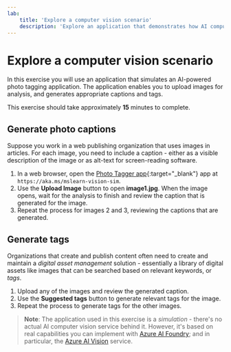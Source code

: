 ```yaml
---
lab:
    title: 'Explore a computer vision scenario'
    description: 'Explore an application that demonstrates how AI computer vision capabilities can be used to analyze images and generate captions and tags for use in publishing and digital asset management scenarios.'
---
```


# Explore a computer vision scenario

In this exercise you will use an application that simulates an AI-powered photo tagging application. The application enables you to upload images for analysis, and generates appropriate captions and tags.

This exercise should take approximately **15** minutes to complete.

## Generate photo captions

Suppose you work in a web publishing organization that uses images in articles. For each image, you need to include a caption - either as a visible description of the image or as alt-text for screen-reading software.

1. In a web browser, open the [Photo Tagger app](https://aka.ms/mslearn-vision-sim){:target="_blank"} app at `https://aka.ms/mslearn-vision-sim`.
1. Use the **Upload Image** button to open **image1.jpg**. When the image opens, wait for the analysis to finish and review the caption that is generated for the image.
1. Repeat the process for images 2 and 3, reviewing the captions that are generated.

## Generate tags

Organizations that create and publish content often need to create and maintain a *digital asset management* solution - essentially a library of digital assets like images that can be searched based on relevant keywords, or *tags*.

1. Upload any of the images and review the generated caption.
1. Use the **Suggested tags** button to generate relevant tags for the image.
1. Repeat the process to generate tags for the other images.

> **Note**: The application used in this exercise is a *simulation* - there's no actual AI computer vision service behind it. However, it's based on real capabilities you can implement with [Azure AI Foundry](https://azure.microsoft.com/products/ai-foundry/); and in particular, the [Azure AI Vision](https://azure.microsoft.com/products/ai-services/ai-vision/) service.
